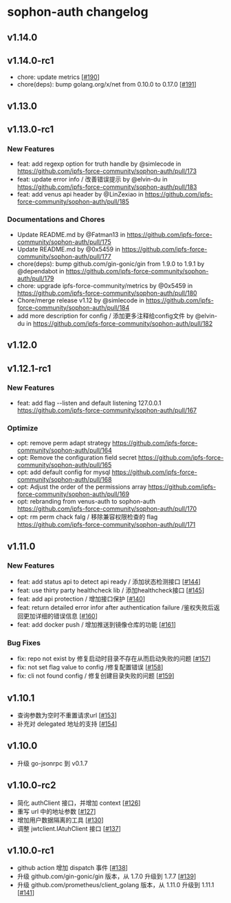 # sophon-auth changelog

## v1.14.0

## v1.14.0-rc1

* chore: update metrics [[#190](https://github.com/ipfs-force-community/sophon-auth/pull/190)]
* chore(deps): bump golang.org/x/net from 0.10.0 to 0.17.0 [[#191](https://github.com/ipfs-force-community/sophon-auth/pull/191)]

## v1.13.0

## v1.13.0-rc1

### New Features

* feat: add regexp option for truth handle by @simlecode in https://github.com/ipfs-force-community/sophon-auth/pull/173
* feat: update error info / 改善错误提示 by @elvin-du in https://github.com/ipfs-force-community/sophon-auth/pull/183
* feat: add venus api header by @LinZexiao in https://github.com/ipfs-force-community/sophon-auth/pull/185

### Documentations and Chores

* Update README.md by @Fatman13 in https://github.com/ipfs-force-community/sophon-auth/pull/175
* Update README.md by @0x5459 in https://github.com/ipfs-force-community/sophon-auth/pull/177
* chore(deps): bump github.com/gin-gonic/gin from 1.9.0 to 1.9.1 by @dependabot in https://github.com/ipfs-force-community/sophon-auth/pull/179
* chore: upgrade ipfs-force-community/metrics by @0x5459 in https://github.com/ipfs-force-community/sophon-auth/pull/180
* Chore/merge release v1.12 by @simlecode in https://github.com/ipfs-force-community/sophon-auth/pull/184
* add more description for config / 添加更多注释给config文件 by @elvin-du in https://github.com/ipfs-force-community/sophon-auth/pull/182


## v1.12.0

## v1.12.1-rc1
### New Features
* feat: add flag --listen and default listening 127.0.0.1  https://github.com/ipfs-force-community/sophon-auth/pull/167

### Optimize
* opt: remove perm adapt strategy  https://github.com/ipfs-force-community/sophon-auth/pull/164
* opt: Remove the configuration field secret  https://github.com/ipfs-force-community/sophon-auth/pull/165
* opt: add default config for mysql  https://github.com/ipfs-force-community/sophon-auth/pull/168
* opt: Adjust the order of the permissions array  https://github.com/ipfs-force-community/sophon-auth/pull/169
* opt: rebranding from venus-auth to sophon-auth  https://github.com/ipfs-force-community/sophon-auth/pull/170
* opt: rm perm chack falg / 移除兼容权限检查的 flag  https://github.com/ipfs-force-community/sophon-auth/pull/171

## v1.11.0
### New Features
* feat: add status api to detect api ready / 添加状态检测接口 [[#144](https://github.com/ipfs-force-community/sophon-auth/pull/144)]
* feat: use thirty party healthcheck lib  / 添加healthcheck接口 [[#145](https://github.com/ipfs-force-community/sophon-auth/pull/145)]
* feat: add api protection / 增加接口保护  [[#140](https://github.com/ipfs-force-community/sophon-auth/pull/140)]
* feat: return detailed error infor after authentication failure  /鉴权失败后返回更加详细的错误信息 [[#160](https://github.com/ipfs-force-community/sophon-auth/pull/160)]
* feat: add docker push / 增加推送到镜像仓库的功能 [[#161](https://github.com/ipfs-force-community/sophon-auth/pull/161)]

### Bug Fixes

* fix: repo not exist by 修复启动时目录不存在从而启动失败的问题 [[#157](https://github.com/ipfs-force-community/sophon-auth/pull/157)]
* fix: not set flag value to config  /修复配置错误 [[#158](https://github.com/ipfs-force-community/sophon-auth/pull/158)]
* fix: cli not found config  / 修复创建目录失败的问题 [[#159](https://github.com/ipfs-force-community/sophon-auth/pull/159)]


## v1.10.1

* 查询参数为空时不重置请求url [[#153](https://github.com/ipfs-force-community/sophon-auth/pull/153)]
* 补充对 delegated 地址的支持 [[#154](https://github.com/ipfs-force-community/sophon-auth/pull/154)]

## v1.10.0

* 升级 go-jsonrpc 到 v0.1.7

## v1.10.0-rc2

* 简化 authClient 接口，并增加 context [[#126](https://github.com/ipfs-force-community/sophon-auth/pull/126)]
* 重写 url 中的地址参数 [[#127](https://github.com/ipfs-force-community/sophon-auth/pull/127)]
* 增加用户数据隔离的工具 [[#130](https://github.com/ipfs-force-community/sophon-auth/pull/130)]
* 调整 jwtclient.IAtuhClient 接口 [[#137](https://github.com/ipfs-force-community/sophon-auth/pull/137)]

## v1.10.0-rc1

* github action 增加 dispatch 事件 [[#138](https://github.com/ipfs-force-community/sophon-auth/pull/138)]
* 升级 github.com/gin-gonic/gin 版本，从 1.7.0 升级到 1.7.7 [[#139](https://github.com/ipfs-force-community/sophon-auth/pull/139)]
* 升级 github.com/prometheus/client_golang 版本，从 1.11.0 升级到 1.11.1 [[#141](https://github.com/ipfs-force-community/sophon-auth/pull/141)]
